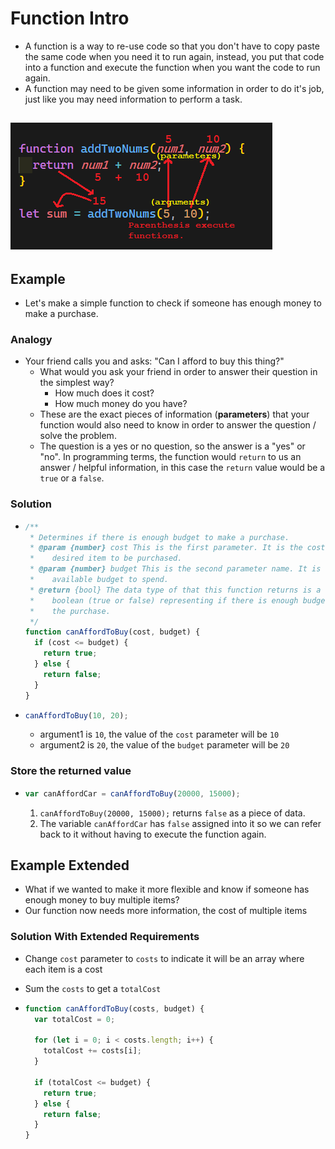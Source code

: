 # Function Intro

- A function is a way to re-use code so that you don't have to copy paste the same code when you need it to run again, instead, you put that code into a function and execute the function when you want the code to run again.
- A function may need to be given some information in order to do it's job, just like you may need information to perform a task.

## ![function-intro.png](./function-intro.png)

## Example

- Let's make a simple function to check if someone has enough money to make a purchase.

### Analogy

- Your friend calls you and asks: "Can I afford to buy this thing?"
  - What would you ask your friend in order to answer their question in the simplest way?
    - How much does it cost?
    - How much money do you have?
  - These are the exact pieces of information (**parameters**) that your function would also need to know in order to answer the question / solve the problem.
  - The question is a yes or no question, so the answer is a "yes" or "no". In programming terms, the function would `return` to us an answer / helpful information, in this case the `return` value would be a `true` or a `false`.

### Solution

- ```js
  /**
   * Determines if there is enough budget to make a purchase.
   * @param {number} cost This is the first parameter. It is the cost of the
   *    desired item to be purchased.
   * @param {number} budget This is the second parameter name. It is the
   *    available budget to spend.
   * @return {bool} The data type of that this function returns is a
   *    boolean (true or false) representing if there is enough budget to make
   *    the purchase.
   */
  function canAffordToBuy(cost, budget) {
    if (cost <= budget) {
      return true;
    } else {
      return false;
    }
  }
  ```

- ```js
  canAffordToBuy(10, 20);
  ```

  - argument1 is `10`, the value of the `cost` parameter will be `10`
  - argument2 is `20`, the value of the `budget` parameter will be `20`

### Store the returned value

- ```js
  var canAffordCar = canAffordToBuy(20000, 15000);
  ```

  1. `canAffordToBuy(20000, 15000);` returns `false` as a piece of data.
  2. The variable `canAffordCar` has `false` assigned into it so we can refer back to it without having to execute the function again.

## Example Extended

- What if we wanted to make it more flexible and know if someone has enough money to buy multiple items?
- Our function now needs more information, the cost of multiple items

### Solution With Extended Requirements

- Change `cost` parameter to `costs` to indicate it will be an array where each item is a cost
- Sum the `costs` to get a `totalCost`

- ```js
  function canAffordToBuy(costs, budget) {
    var totalCost = 0;

    for (let i = 0; i < costs.length; i++) {
      totalCost += costs[i];
    }

    if (totalCost <= budget) {
      return true;
    } else {
      return false;
    }
  }
  ```
